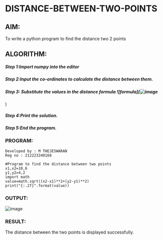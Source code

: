 # DISTANCE-BETWEEN-TWO-POINTS

## AIM:
To write a python program to find the distance two 2 points
## ALGORITHM:
##### Step 1:Import numpy into the editor
##### Step 2:Input the co-ordinates to calculate the distance between them. 
##### Step 3: Substitute the values in the distance formula  ![formula](![image](https://user-images.githubusercontent.com/119393424/215863548-843d560e-a82a-4b5a-bdc8-10f2accc5911.png)
)
##### Step 4:Print the solution. 
##### Step 5:End the program.
### PROGRAM:
  
```
Developed by : M THEJESWARAN
Reg no : 212223240168

#Program to find the distance between two points
x1,x2=10,6
y1,y2=4,2
import math
value=math.sqrt((x2-x1)**2+(y2-y1)**2)
print("{:.2f}".format(value))

```

### OUTPUT:

![image](https://user-images.githubusercontent.com/119393424/215863381-5d8e546c-d904-4d24-8cc7-227135c12504.png)

### RESULT:
The distance between the two points is displayed successfully.
